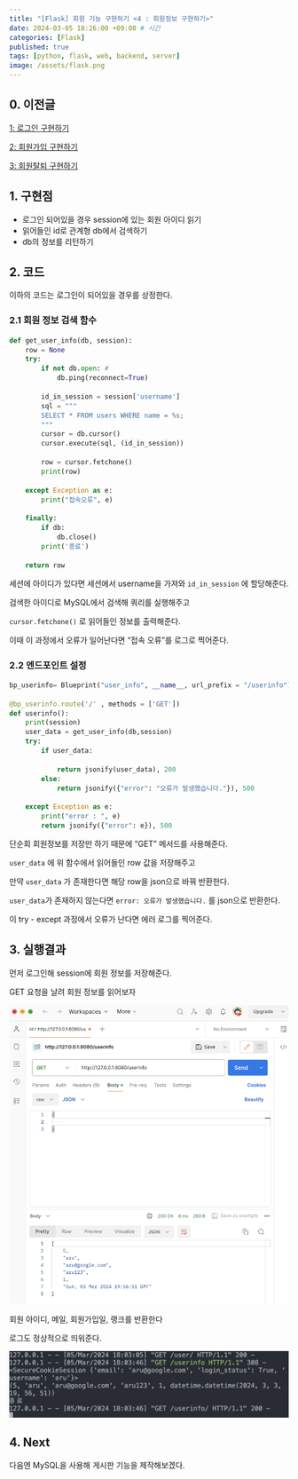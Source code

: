 ```yaml
---
title: "[Flask] 회원 기능 구현하기 <4 : 회원정보 구현하기>"
date: 2024-03-05 18:26:00 +09:00 # 시간
categories: [Flask]
published: true
tags: [python, flask, web, backend, server]
image: /assets/flask.png
---
```

## 0. 이전글

[1: 로그인 구현하기](https://astro-yu.github.io/posts/User-Flask1/)

[2: 회원가입 구현하기](https://astro-yu.github.io/posts/User-Flask2/)

[3: 회원탈퇴 구현하기](https://astro-yu.github.io/posts/User-Flask3/)

## 1. 구현점

- 로그인 되어있을 경우 session에 있는 회원 아이디 읽기
- 읽어들인 id로 관계형 db에서 검색하기
- db의 정보를 리턴하기

## 2. 코드

이하의 코드는 로그인이 되어있을 경우를 상정한다. 

### 2.1 회원 정보 검색 함수

```python
def get_user_info(db, session):
    row = None
    try:
        if not db.open: #  
            db.ping(reconnect=True)
        
        id_in_session = session['username']
        sql = """
        SELECT * FROM users WHERE name = %s;  
        """
        cursor = db.cursor()
        cursor.execute(sql, (id_in_session))

        row = cursor.fetchone()
        print(row)
    
    except Exception as e:
        print("접속오류", e)
    
    finally:
        if db:
            db.close()
        print('종료')

    return row
```

세션에 아이디가 있다면 세션에서 username을 가져와 `id_in_session` 에 할당해준다.

검색한 아이디로 MySQL에서 검색해 쿼리를 실행해주고

`cursor.fetchone()` 로 읽어들인 정보를 출력해준다.

이때 이 과정에서 오류가 일어난다면 “접속 오류”를 로그로 찍어준다.

### 2.2 엔드포인트 설정

```python
bp_userinfo= Blueprint("user_info", __name__, url_prefix = "/userinfo")

@bp_userinfo.route('/' , methods = ['GET'])
def userinfo():
    print(session)
    user_data = get_user_info(db,session)
    try:
        if user_data:

            return jsonify(user_data), 200
        else:
            return jsonify({"error": "오류가 발생했습니다."}), 500

    except Exception as e:
        print("error : ", e)
        return jsonify({"error": e}), 500
```

단순회 회원정보를 저장만 하기 때문에 “GET” 메서드를 사용해준다.

`user_data` 에 위 함수에서 읽어들인 row 값을 저장해주고

만약 `user_data` 가 존재한다면 해당 row을 json으로 바꿔 반환한다.

`user_data`가 존재하지 않는다면 `error: 오류가 발생했습니다.` 를 json으로 반환한다.

이 try - except 과정에서 오류가 난다면 에러 로그를 찍어준다.

## 3. 실행결과

먼저 로그인해 session에 회원 정보를 저장해준다.

GET 요청을 날려 회원 정보를 읽어보자

![](/assets/userinfo1.png)

회원 아이디, 메일, 회원가입일, 랭크를 반환한다

로그도 정상적으로 띄워준다.

![](/assets/userinfo2.png)

## 4. Next

다음엔 MySQL을 사용해 게시판 기능을 제작해보겠다.